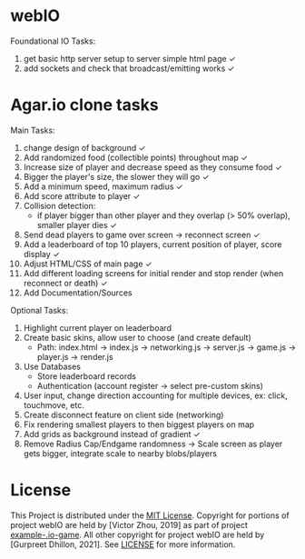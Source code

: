 # webIO

Foundational IO Tasks:

1. get basic http server setup to server simple html page ✓
2. add sockets and check that broadcast/emitting works ✓

# Agar.io clone tasks

Main Tasks:

1. change design of background ✓
2. Add randomized food (collectible points) throughout map ✓
3. Increase size of player and decrease speed as they consume food ✓
4. Bigger the player's size, the slower they will go ✓
5. Add a minimum speed, maximum radius ✓
6. Add score attribute to player ✓
7. Collision detection:
   - if player bigger than other player and they overlap (> 50% overlap),
     smaller player dies ✓
8. Send dead players to game over screen -> reconnect screen ✓
9. Add a leaderboard of top 10 players, current position of player, score display ✓
10. Adjust HTML/CSS of main page ✓
11. Add different loading screens for initial render and stop render (when reconnect or death) ✓
12. Add Documentation/Sources

Optional Tasks:

1. Highlight current player on leaderboard
2. Create basic skins, allow user to choose (and create default)
   - Path: index.html -> index.js -> networking.js -> server.js -> game.js -> player.js -> render.js
3. Use Databases
   - Store leaderboard records
   - Authentication (account register -> select pre-custom skins)
4. User input, change direction accounting for multiple devices, ex: click, touchmove, etc.
5. Create disconnect feature on client side (networking)
6. Fix rendering smallest players to then biggest players on map
7. Add grids as background instead of gradient ✓
8. Remove Radius Cap/Endgame randomness -> Scale screen as player gets bigger, integrate scale to nearby blobs/players

# License

This Project is distributed under the [MIT License](https://mit-license.org/). Copyright for portions of project webIO are held by [Victor Zhou, 2019] as part of project [example-.io-game](https://github.com/vzhou842/example-.io-game). All other copyright for project webIO are held by [Gurpreet Dhillon, 2021]. See [LICENSE](https://github.com/gudhillon/webIO/blob/main/LICENSE) for more information.
